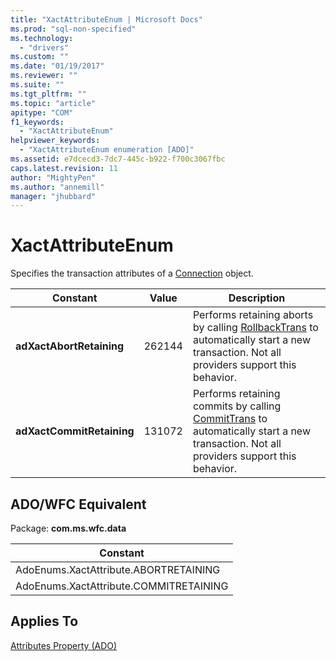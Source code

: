```yaml
---
title: "XactAttributeEnum | Microsoft Docs"
ms.prod: "sql-non-specified"
ms.technology:
  - "drivers"
ms.custom: ""
ms.date: "01/19/2017"
ms.reviewer: ""
ms.suite: ""
ms.tgt_pltfrm: ""
ms.topic: "article"
apitype: "COM"
f1_keywords: 
  - "XactAttributeEnum"
helpviewer_keywords: 
  - "XactAttributeEnum enumeration [ADO]"
ms.assetid: e7dcecd3-7dc7-445c-b922-f700c3067fbc
caps.latest.revision: 11
author: "MightyPen"
ms.author: "annemill"
manager: "jhubbard"
---
```

# XactAttributeEnum
Specifies the transaction attributes of a [Connection](../../../ado/reference/ado-api/connection-object-ado.md) object.  
  
|Constant|Value|Description|  
|--------------|-----------|-----------------|  
|**adXactAbortRetaining**|262144|Performs retaining aborts by calling [RollbackTrans](../../../ado/reference/ado-api/begintrans-committrans-and-rollbacktrans-methods-ado.md) to automatically start a new transaction. Not all providers support this behavior.|  
|**adXactCommitRetaining**|131072|Performs retaining commits by calling [CommitTrans](../../../ado/reference/ado-api/begintrans-committrans-and-rollbacktrans-methods-ado.md) to automatically start a new transaction. Not all providers support this behavior.|  
  
## ADO/WFC Equivalent  
 Package: **com.ms.wfc.data**  
  
|Constant|  
|--------------|  
|AdoEnums.XactAttribute.ABORTRETAINING|  
|AdoEnums.XactAttribute.COMMITRETAINING|  
  
## Applies To  
 [Attributes Property (ADO)](../../../ado/reference/ado-api/attributes-property-ado.md)